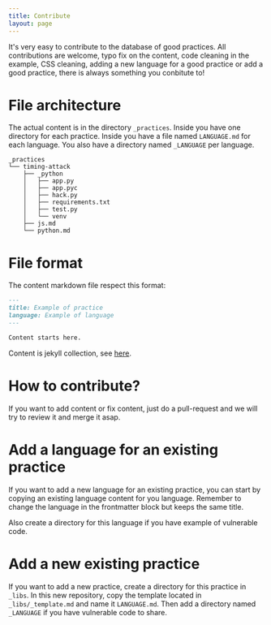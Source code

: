 ```yaml
---
title: Contribute
layout: page
---
```



It's very easy to contribute to the database of good practices. All contributions are welcome, typo fix on the content, code cleaning in the example, CSS cleaning, adding a new language for a good practice or add a good practice, there is always something you conbitute to!

# File architecture

The actual content is in the directory `_practices`. Inside you have one directory for each practice. Inside you have a file named `LANGUAGE.md` for each language. You also have a directory named `_LANGUAGE` per language.

```
_practices
└── timing-attack
    ├── _python
    │   ├── app.py
    │   ├── app.pyc
    │   ├── hack.py
    │   ├── requirements.txt
    │   ├── test.py
    │   └── venv
    ├── js.md
    └── python.md
```

# File format

The content markdown file respect this format:

```markdown
---
title: Example of practice
language: Example of language
---

Content starts here.
```

Content is jekyll collection, see [here](https://jekyllrb.com/docs/frontmatter/).

# How to contribute?

If you want to add content or fix content, just do a pull-request and we will try to review it and merge it asap.

# Add a language for an existing practice

If you want to add a new language for an existing practice, you can start by copying an existing language content for you language. Remember to change the language in the frontmatter block but keeps the same title.

Also create a directory for this language if you have example of vulnerable code.

# Add a new existing practice

If you want to add a new practice, create a directory for this practice in `_libs`. In this new repository, copy the template located in `_libs/_template.md` and name it `LANGUAGE.md`. Then add a directory named `_LANGUAGE` if you have vulnerable code to share.
